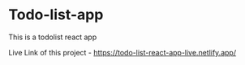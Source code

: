# Todo-list-app
This is a todolist react app


Live Link of this project - 
<a href="https://todo-list-react-app-live.netlify.app/">https://todo-list-react-app-live.netlify.app/</a>
